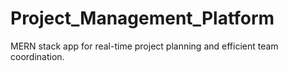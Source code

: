 # Project_Management_Platform
MERN stack app for real-time project planning and efficient team coordination.


